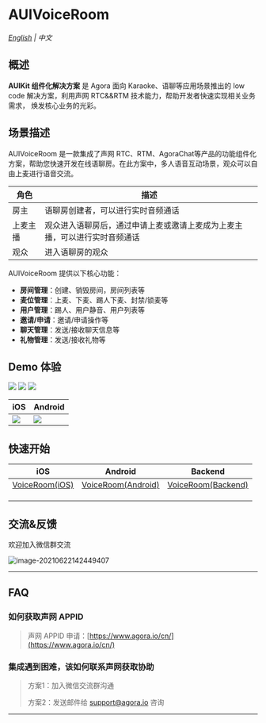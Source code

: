 # AUIVoiceRoom

*[English](README.md) | 中文*

## 概述

**AUIKit 组件化解决方案** 是 Agora 面向 Karaoke、语聊等应用场景推出的 low code 解决方案，利用声网 RTC&&RTM 技术能力，帮助开发者快速实现相关业务需求， 焕发核心业务的光彩。

## 场景描述

AUIVoiceRoom 是一款集成了声网 RTC、RTM、AgoraChat等产品的功能组件化方案，帮助您快速开发在线语聊房。在此方案中，多人语音互动场景，观众可以自由上麦进行语音交流。


| 角色   | 描述                                    |
|------|---------------------------------------|
| 房主   | 语聊房创建者，可以进行实时音频通话                     |
| 上麦主播 | 观众进入语聊房后，通过申请上麦或邀请上麦成为上麦主播，可以进行实时音频通话 |
| 观众   | 进入语聊房的观众                              |

AUIVoiceRoom 提供以下核心功能：
- **房间管理**：创建、销毁房间，房间列表等
- **麦位管理**：上麦、下麦、踢人下麦、封禁/锁麦等
- **用户管理**：踢人、用户静音、用户列表等
- **邀请/申请**：邀请/申请操作等
- **聊天管理**：发送/接收聊天信息等
- **礼物管理**：发送/接收礼物等



## Demo 体验
  ![](https://fullapp.oss-cn-beijing.aliyuncs.com/uikit/readme/IMG_8055.PNG?x-oss-process=image/resize,w_200)  ![](https://fullapp.oss-cn-beijing.aliyuncs.com/uikit/readme/IMG_8056.PNG?x-oss-process=image/resize,w_200)  ![](https://fullapp.oss-cn-beijing.aliyuncs.com/uikit/readme/IMG_8057.PNG?x-oss-process=image/resize,w_200) 

| iOS                                                          | Android                                                      |
| ------------------------------------------------------------ | ------------------------------------------------------------ |
| ![](https://fullapp.oss-cn-beijing.aliyuncs.com/uikit/qrcode/voiceroom_ios.png) | ![](https://fullapp.oss-cn-beijing.aliyuncs.com/uikit/qrcode/voiceroom_android.png) |

## 快速开始

| iOS                                           | Android                       | Backend                       |
|-----------------------------------------------|-------------------------------|-------------------------------|
| [VoiceRoom(iOS)](iOS/AUIVoiceRoom/README_zh.md) | [VoiceRoom(Android)](Android/README_zh.md) | [VoiceRoom(Backend)](backend/README_zh.md) |
|                                               |                               |                               |
|                                               |                               |                               |
|                                               |                               |                               |


## 交流&反馈

欢迎加入微信群交流

![image-20210622142449407](https://download.agora.io/null/karaoke-uikit-wechat-pic.jpg "image-20210622142449407")



---

## FAQ

### 如何获取声网 APPID

> 声网 APPID 申请：[https://www.agora.io/cn/](https://www.agora.io/cn/)


### 集成遇到困难，该如何联系声网获取协助

> 方案1：加入微信交流群沟通
>
> 方案2：发送邮件给 [support@agora.io](mailto:support@agora.io) 咨询

---
